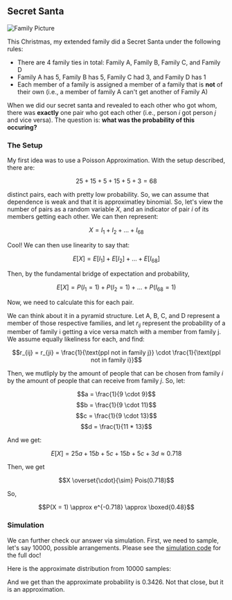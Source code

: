 ## Secret Santa

![Family Picture](https://i.imgur.com/g6Eu3sx.jpg)

This Christmas, my extended family did a Secret Santa under the following rules:

- There are 4 family ties in total: Family A, Family B, Family C, and Family D
- Family A has 5, Family B has 5, Family C had 3, and Family D has 1
- Each member of a family is assigned a member of a family that is **not** of their own (i.e., a member of family A can't get another of Family A)

When we did our secret santa and revealed to each other who got whom, there was **exactly** one pair who got each other (i.e., person $i$ got person $j$ and vice versa). The question is: **what was the probability of this occuring?**

### The Setup

My first idea was to use a Poisson Approximation. With the setup described, there are:

$$25 + 15 + 5 + 15 + 5 + 3 = 68$$

distinct pairs, each with pretty low probability. So, we can assume that dependence is weak and that it is approximatley binomial. So, let's view the number of pairs as a random variable $X$, and an indicator of pair $i$ of its members getting each other. We can then represent:

$$X = I_1 + I_2 + \ldots + I_{68}$$

Cool! We can then use linearity to say that:

$$E[X] = E[I_1] + E[I_2] + \ldots + E[I_{68}]$$

Then, by the fundamental bridge of expectation and probability,

$$E[X] = P(I_1 = 1) + P(I_ 2 = 1) + \ldots + P(I_{68} = 1) $$

Now, we need to calculate this for each pair.

We can think about it in a pyramid structure. Let A, B, C, and D represent a member of those respective families, and let $r_{ij}$ represent the probability of a member of family i getting a vice versa match with a member from family j. We assume equally likeliness for each, and find:


$$r_{ij} = r_{ji} = \frac{1}{\text{ppl not in family j}} \cdot \frac{1}{\text{ppl not in family i}}$$

Then, we mutliply by the amount of people that can be chosen from family $i$ by the amount of people that can receive from family $j$. So, let:


$$a = \frac{1}{9 \cdot 9}$$
$$b = \frac{1}{9 \cdot 11}$$
$$c = \frac{1}{9 \cdot 13}$$
$$d = \frac{1}{11 * 13}$$

And we get:

$$E[X] = 25a + 15b + 5c + 15b + 5c + 3d \approx 0.718$$

Then, we get

$$X \overset{\cdot}{\sim} Pois(0.718)$$

So,

$$P(X = 1) \approx e^{-0.718} \approx \boxed{0.48}$$

### Simulation
We can further check our answer via simulation. First, we need to sample, let's say $10000$, possible arrangements. Please see the [simulation code](https://github.com/username/repo/blob/main/simulation.py) for the full doc!

Here is the approximate distribution from 10000 samples:



And we get than the approximate probability is $0.3426$. Not that close, but it is an approximation.
